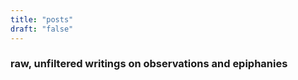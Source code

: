 ```yaml
---
title: "posts"
draft: "false"
---
```


### raw, unfiltered writings on observations and epiphanies

